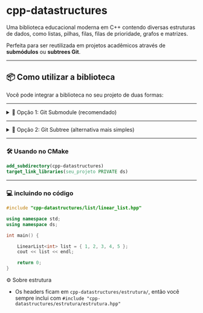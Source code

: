 # cpp-datastructures
Uma biblioteca educacional moderna em C++ contendo diversas estruturas de dados, como listas, pilhas, filas, filas de prioridade, grafos e matrizes.

Perfeita para ser reutilizada em projetos acadêmicos através de **submódulos** ou **subtrees Git**.

---

## 📦 Como utilizar a biblioteca

Você pode integrar a biblioteca no seu projeto de duas formas:

---
<details>
<summary>🔗 Opção 1: Git Submodule (recomendado)</summary>
<br>
O submódulo permite adicionar esta biblioteca como um "sub-repositório" vinculado a um commit específico.

#### ➕ Adicionando ao seu projeto

```bash
git submodule add https://github.com/LucasGualtieri/cpp-datastructures
git submodule update --init --recursive
```

Isso criará a pasta cpp-datastructures/ com os arquivos da biblioteca.

### 🧠 Vantagens:
- Você mantém o repositório da lib separado e versionado.
- Pode facilmente atualizar a lib com:

```bash
cd cpp-datastructures
git pull origin main
```
</details>

---

<details>
<summary>🌳 Opção 2: Git Subtree (alternativa mais simples)</summary>
<br>
Com o subtree, o conteúdo do outro repositório é mesclado diretamente na árvore do seu projeto.

#### ➕ Adicionando a lib como subtree

```bash
git subtree add --prefix=cpp-datastructures https://github.com/LucasGualtieri/cpp-datastructures main --squash
```

#### 🔄 Atualizando a subtree
```bash
git subtree pull --prefix=cpp-datastructures https://github.com/LucasGualtieri/cpp-datastructures main --squash
```

### 🧠 Vantagens:
- Não exige conhecimento de submódulos para quem clona o repositório.
- Tudo está no mesmo repositório, sem dependências externas.

### ⚠️ Desvantagens:
- Histórico da lib não é preservado.
- Atualizações precisam ser feitas manualmente via comando subtree pull.
</details>

---

### 🛠️ Usando no CMake

```cmake
add_subdirectory(cpp-datastructures)
target_link_libraries(seu_projeto PRIVATE ds)
```
---

### 💻 incluindo no código
```cpp
#include "cpp-datastructures/list/linear_list.hpp"

using namespace std;
using namespace ds;

int main() {

    LinearList<int> list = { 1, 2, 3, 4, 5 };
    cout << list << endl;

    return 0;
}
```

⚙️ Sobre estrutura
- Os headers ficam em ``cpp-datastructures/estrutura/``, então você sempre inclui com ``#include "cpp-datastructures/estrutura/estrutura.hpp"``
<!-- - Não é necessário referenciar a pasta ``include/`` nos ``#include``, pois ela é tratada como raiz via CMake ou -I -->
